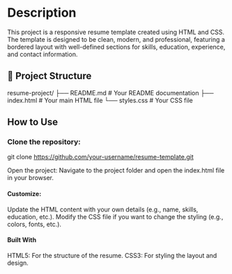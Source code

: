 # Description
This project is a responsive resume template created using HTML and CSS. The template is designed to be clean, modern, and professional, featuring a bordered layout with well-defined sections for skills, education, experience, and contact information.

## 📂 Project Structure  
resume-project/
├── README.md     # Your README documentation
├── index.html    # Your main HTML file
└── styles.css    # Your CSS file

## How to Use
### Clone the repository:
git clone https://github.com/your-username/resume-template.git

Open the project:
Navigate to the project folder and open the index.html file in your browser.

#### Customize:

Update the HTML content with your own details (e.g., name, skills, education, etc.).
Modify the CSS file if you want to change the styling (e.g., colors, fonts, etc.).

#### Built With
HTML5: For the structure of the resume.
CSS3: For styling the layout and design.